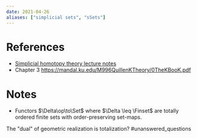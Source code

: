 ```yaml
---
date: 2021-04-26
aliases: ["simplicial sets", "sSets"]
---
```


# References

- [Simplicial homotopy theory lecture notes](attachments/SimplicialHomotopyTheory_LectureNotes%20(1).pdf)
- Chapter 3 https://mandal.ku.edu/M996QuillenKTheory/0TheKBooK.pdf

# Notes

- Functors $\Delta\op\to\Set$ where $\Delta \leq \Finset$ are totally ordered finite sets with order-preserving set-maps.

The "dual" of geometric realization is totalization? #unanswered_questions 